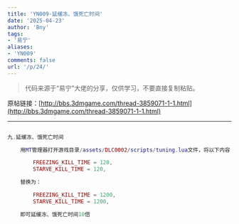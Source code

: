 ```yaml
---
title: 'YN009-延缓冻、饿死亡时间'
date: '2025-04-23'
author: 'Bny'
tags:
- '易宁'
aliases:
- 'YN009'
comments: false
url: '/p/24/'
---
```


> 代码来源于“易宁”大佬的分享，仅供学习，不要直接复制粘贴。

原帖链接：[http://bbs.3dmgame.com/thread-3859071-1-1.html](http://bbs.3dmgame.com/thread-3859071-1-1.html)

---

```lua  

九.延缓冻、饿死亡时间

	用MT管理器打开游戏目录/assets/DLC0002/scripts/tuning.lua文件，将以下内容：

		FREEZING_KILL_TIME = 120,
		STARVE_KILL_TIME = 120,

	替换为：

		FREEZING_KILL_TIME = 1200,
		STARVE_KILL_TIME = 1200,

	即可延缓冻、饿死亡时间10倍

```  

